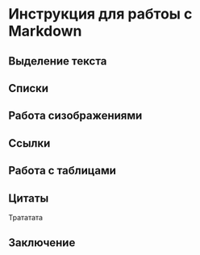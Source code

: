 # Инструкция для рабтоы с Markdown

## Выделение текста

## Списки

## Работа сизображениями

## Ссылки

## Работа с таблицами

## Цитаты
Трататата
## Заключение 
